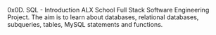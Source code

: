 0x0D. SQL - Introduction
ALX School Full Stack Software Engineering Project. The aim is to learn about databases, relational databases, subqueries, tables, MySQL statements and functions.